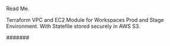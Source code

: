 Read Me. 

Terraform VPC and EC2 Module for Workspaces Prod and Stage Environment. With Statefile stored securely in AWS S3. 

#######